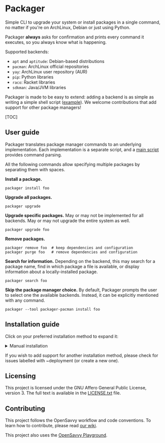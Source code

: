 # Packager

Simple CLI to upgrade your system or install packages in a single command, no matter if you're on ArchLinux, Debian or just using Python.

Packager __always__ asks for confirmation and prints every command it executes, so you always know what is happening.

Supported backends:
- `apt` and `aptitude`: Debian-based distributions
- `pacman`: ArchLinux official repositories
- `yay`: ArchLinux user repository (AUR)
- `pip`: Python libraries
- `raco`: Racket libraries
- `sdkman`: Java/JVM libraries

Packager is made to be easy to extend: adding a backend is as simple as writing a simple shell script ([example](packager-raco)).
We welcome contributions that add support for other package managers!

[TOC]

## User guide

Packager translates package manager commands to an underlying implementation.
Each implementation is a separate script, and a [main script](packager) provides command parsing.

All the following commands allow specifying multiple packages by separating them with spaces.

**Install a package.**
```shell
packager install foo
```

**Upgrade all packages.**
```shell
packager upgrade
```

**Upgrade specific packages.** May or may not be implemented for all backends. May or may not upgrade the entire system as well.
```shell
packager upgrade foo
```

**Remove packages.**
```shell
packager remove foo  # keep dependencies and configuration
packager purge foo   # remove dependencies and configuration
```

**Search for information.**
Depending on the backend, this may search for a package name, find in which package a file is available, or display information about a locally-installed package.
```shell
packager search foo
```

**Skip the package manager choice.**
By default, Packager prompts the user to select one the available backends. Instead, it can be explicitly mentioned with any command.
```shell
packager --tool packager-pacman install foo
```

## Installation guide

Click on your preferred installation method to expand it:

<details>
<summary>Manual installation</summary>

Before installing Packager, ensure you have installed its dependencies:
- Bash
- the [OpenSavvy Toolkit](https://gitlab.com/opensavvy/dotfiles)

Once this is done, you can clone this repository:
```shell
git clone https://gitlab.com/opensavvy/packager.git
```
Finally, add it the project to your `$PATH`. For example, when using Bash, add the following line to your `~/.bashrc`:
```shell
export PATH="$PATH:replace_this_by_where_you_cloned_the_project"
```

</details>

If you wish to add support for another installation method, please check for issues labelled with ~deployment (or create a new one).

## Licensing

This project is licensed under the GNU Affero General Public License, version 3.
The full text is available in the [LICENSE.txt](LICENSE.txt) file.

## Contributing

This project follows the OpenSavvy workflow and code conventions.
To learn how to contribute, please read [our wiki](https://gitlab.com/opensavvy/wiki/-/blob/main/README.md).

This project also uses the [OpenSavvy Playground](docs/playground/README.md).
